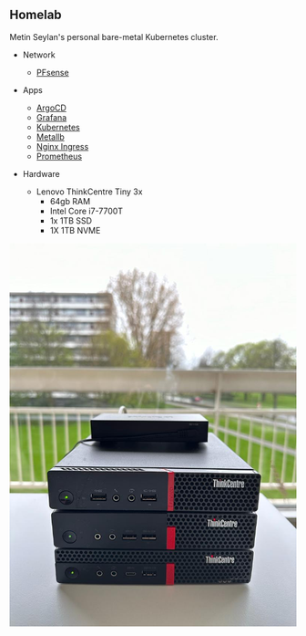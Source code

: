 ## Homelab

Metin Seylan's personal bare-metal Kubernetes cluster.

- Network
    - [PFsense](https://www.pfsense.org/)

- Apps
  - [ArgoCD](https://argoproj.github.io/argo-cd/)
  - [Grafana](https://grafana.com/)
  - [Kubernetes](https://kubernetes.io/)
  - [Metallb](https://metallb.universe.tf/)
  - [Nginx Ingress](https://kubernetes.github.io/ingress-nginx/)
  - [Prometheus](https://prometheus.io/)


- Hardware
  - Lenovo ThinkCentre Tiny 3x
    - 64gb RAM
    - Intel Core i7-7700T
    - 1x 1TB SSD
    - 1X 1TB NVME

<p align="center">
  <img src="./image.jpg" alt="Homelab" width="700" />
</p>

